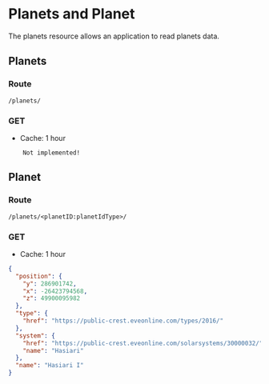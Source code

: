# Planets and Planet
The planets resource allows an application to read planets data.

## Planets
### Route
``/planets/``

### GET
* Cache: 1 hour

```
    Not implemented!
```

## Planet
### Route
``/planets/<planetID:planetIdType>/``

### GET
* Cache: 1 hour

```json
{
  "position": {
    "y": 286901742,
    "x": -26423794568,
    "z": 49900095982
  },
  "type": {
    "href": "https://public-crest.eveonline.com/types/2016/"
  },
  "system": {
    "href": "https://public-crest.eveonline.com/solarsystems/30000032/",
    "name": "Hasiari"
  },
  "name": "Hasiari I"
}
```